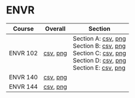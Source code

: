 # ENVR

| Course | Overall | Section |
| ------ | ------- | ------- |
| ENVR 102 | [csv](https://github.com/UCSD-Historical-Enrollment-Data/2024Spring/blob/main/overall/ENVR%20102.csv), [png](https://raw.githubusercontent.com/UCSD-Historical-Enrollment-Data/2024Spring/main/plot_overall/ENVR%20102.png) | Section A: [csv](https://github.com/UCSD-Historical-Enrollment-Data/2024Spring/blob/main/section/ENVR%20102_A.csv), [png](https://raw.githubusercontent.com/UCSD-Historical-Enrollment-Data/2024Spring/main/plot_section/ENVR%20102_A.png)<br>Section B: [csv](https://github.com/UCSD-Historical-Enrollment-Data/2024Spring/blob/main/section/ENVR%20102_B.csv), [png](https://raw.githubusercontent.com/UCSD-Historical-Enrollment-Data/2024Spring/main/plot_section/ENVR%20102_B.png)<br>Section C: [csv](https://github.com/UCSD-Historical-Enrollment-Data/2024Spring/blob/main/section/ENVR%20102_C.csv), [png](https://raw.githubusercontent.com/UCSD-Historical-Enrollment-Data/2024Spring/main/plot_section/ENVR%20102_C.png)<br>Section D: [csv](https://github.com/UCSD-Historical-Enrollment-Data/2024Spring/blob/main/section/ENVR%20102_D.csv), [png](https://raw.githubusercontent.com/UCSD-Historical-Enrollment-Data/2024Spring/main/plot_section/ENVR%20102_D.png)<br>Section E: [csv](https://github.com/UCSD-Historical-Enrollment-Data/2024Spring/blob/main/section/ENVR%20102_E.csv), [png](https://raw.githubusercontent.com/UCSD-Historical-Enrollment-Data/2024Spring/main/plot_section/ENVR%20102_E.png) |
| ENVR 140 | [csv](https://github.com/UCSD-Historical-Enrollment-Data/2024Spring/blob/main/overall/ENVR%20140.csv), [png](https://raw.githubusercontent.com/UCSD-Historical-Enrollment-Data/2024Spring/main/plot_overall/ENVR%20140.png) |  |
| ENVR 144 | [csv](https://github.com/UCSD-Historical-Enrollment-Data/2024Spring/blob/main/overall/ENVR%20144.csv), [png](https://raw.githubusercontent.com/UCSD-Historical-Enrollment-Data/2024Spring/main/plot_overall/ENVR%20144.png) |  |
